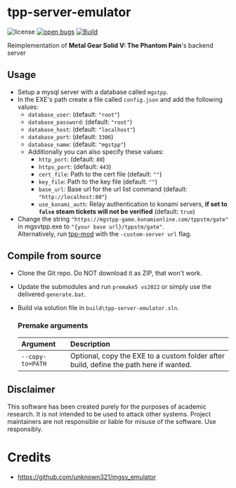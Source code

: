 # tpp-server-emulator

![license](https://img.shields.io/github/license/fedddddd/tpp-server-emulator.svg)
[![open bugs](https://img.shields.io/github/issues/fedddddd/tpp-server-emulator/bug?label=bugs)](https://github.com/fedddddd/tpp-server-emulator/issues?q=is%3Aissue+is%3Aopen+label%3Abug)
[![Build](https://github.com/fedddddd/tpp-server-emulator/workflows/Build/badge.svg)](https://github.com/fedddddd/tpp-server-emulator/actions)

Reimplementation of **Metal Gear Solid V: The Phantom Pain**'s backend server

## Usage

- Setup a mysql server with a database called `mgstpp`.
- In the EXE's path create a file called `config.json` and add the following values:
    * `database_user`: (default: `"root"`)
    * `database_password`: (default: `"root"`)
    * `database_host`: (default: `"localhost"`)
    * `database_port`: (default: `3306`)
    * `database_name`: (default: `"mgstpp"`)
  * Additionally you can also specify these values:
    * `http_port`: (default: `80`)
    * `https_port`: (default: `443`)
    * `cert_file`: Path to the cert file (default: `""`)
    * `key_file`: Path to the key file (default: `""`)
    * `base_url`: Base url for the url list command (default: `"http://localhost:80"`)
    * `use_konami_auth`: Relay authentication to konami servers, **if set to `false` steam tickets will not be verified** (default: `true`)
- Change the string `"https://mgstpp-game.konamionline.com/tppstm/gate"` in mgsvtpp.exe to `"{your base url}/tppstm/gate"`.  
  Alternatively, run [tpp-mod](https://github.com/fedddddd/tpp-mod) with the `-custom-server url` flag.

## Compile from source

- Clone the Git repo. Do NOT download it as ZIP, that won't work.
- Update the submodules and run `premake5 vs2022` or simply use the delivered `generate.bat`.
- Build via solution file in `build\tpp-server-emulator.sln`.

  ### Premake arguments

  | Argument                    | Description                                    |
  |:----------------------------|:-----------------------------------------------|
  | `--copy-to=PATH`            | Optional, copy the EXE to a custom folder after build, define the path here if wanted. |

## Disclaimer

This software has been created purely for the purposes of
academic research. It is not intended to be used to attack
other systems. Project maintainers are not responsible or
liable for misuse of the software. Use responsibly.

# Credits
* https://github.com/unknown321/mgsv_emulator
